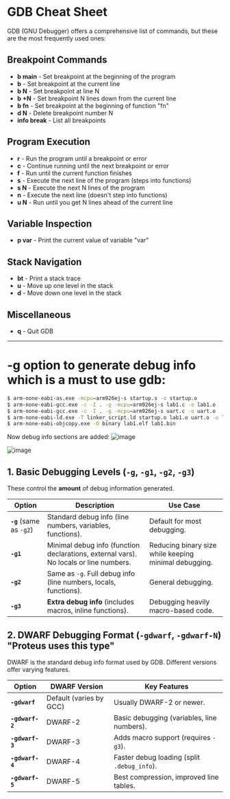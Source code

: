 # GDB Cheat Sheet

GDB (GNU Debugger) offers a comprehensive list of commands, but these are the most frequently used ones:

## Breakpoint Commands
- **b main** - Set breakpoint at the beginning of the program  
- **b** - Set breakpoint at the current line  
- **b N** - Set breakpoint at line N  
- **b +N** - Set breakpoint N lines down from the current line  
- **b fn** - Set breakpoint at the beginning of function "fn"  
- **d N** - Delete breakpoint number N  
- **info break** - List all breakpoints  

## Program Execution
- **r** - Run the program until a breakpoint or error  
- **c** - Continue running until the next breakpoint or error  
- **f** - Run until the current function finishes  
- **s** - Execute the next line of the program (steps into functions)  
- **s N** - Execute the next N lines of the program  
- **n** - Execute the next line (doesn't step into functions)  
- **u N** - Run until you get N lines ahead of the current line  

## Variable Inspection
- **p var** - Print the current value of variable "var"  

## Stack Navigation
- **bt** - Print a stack trace  
- **u** - Move up one level in the stack  
- **d** - Move down one level in the stack  

## Miscellaneous
- **q** - Quit GDB  

---
# -g option to generate debug info which is a must to use gdb:
```bash
$ arm-none-eabi-as.exe -mcpu=arm926ej-s startup.s -o startup.o
$ arm-none-eabi-gcc.exe -c -I . -g -mcpu=arm926ej-s lab1.c -o lab1.o
$ arm-none-eabi-gcc.exe -c -I . -g -mcpu=arm926ej-s uart.c -o uart.o
$ arm-none-eabi-ld.exe -T linker_script.ld startup.o lab1.o uart.o -o lab1.elf -Map=Map_file.map
$ arm-none-eabi-objcopy.exe -O binary lab1.elf lab1.bin

```
Now debug info sections are added:
![image](https://github.com/user-attachments/assets/19042c12-18af-4478-bf73-f9d37a3c75df)


![image](https://github.com/user-attachments/assets/e80d488d-c7cf-47ae-b032-eea00d769c02)


## 1. Basic Debugging Levels (`-g`, `-g1`, `-g2`, `-g3`)

These control the **amount** of debug information generated.

| Option   | Description | Use Case |
|----------|-------------|----------|
| **`-g`** (same as `-g2`) | Standard debug info (line numbers, variables, functions). | Default for most debugging. |
| **`-g1`** | Minimal debug info (function declarations, external vars). No locals or line numbers. | Reducing binary size while keeping minimal debugging. |
| **`-g2`** | Same as `-g`. Full debug info (line numbers, locals, functions). | General debugging. |
| **`-g3`** | **Extra debug info** (includes macros, inline functions). | Debugging heavily macro-based code. |

## 2. DWARF Debugging Format (`-gdwarf`, `-gdwarf-N`) "Proteus uses this type"

DWARF is the standard debug info format used by GDB. Different versions offer varying features.

| Option          | DWARF Version | Key Features |
|-----------------|--------------|--------------|
| **`-gdwarf`**   | Default (varies by GCC) | Usually DWARF-2 or newer. |
| **`-gdwarf-2`** | DWARF-2 | Basic debugging (variables, line numbers). |
| **`-gdwarf-3`** | DWARF-3 | Adds macro support (requires `-g3`). |
| **`-gdwarf-4`** | DWARF-4 | Faster debug loading (split `.debug_info`). |
| **`-gdwarf-5`** | DWARF-5 | Best compression, improved line tables. |








